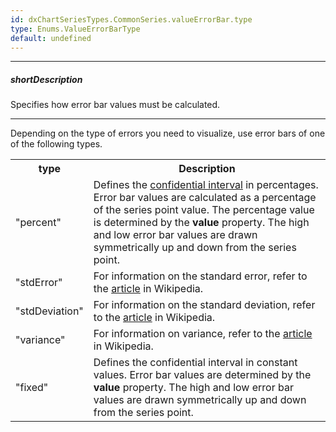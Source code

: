 ```yaml
---
id: dxChartSeriesTypes.CommonSeries.valueErrorBar.type
type: Enums.ValueErrorBarType
default: undefined
---
```

---
##### shortDescription
Specifies how error bar values must be calculated.

---
Depending on the type of errors you need to visualize, use error bars of one of the following types.

<table class="dx-table">
    <tr>
        <th>type</th>
        <th>Description</th>
    </tr>
    <tr>
        <td>"percent"</td>
        <td>Defines the <a href="http://en.wikipedia.org/wiki/Confidence_interval">confidential interval</a> in percentages. Error bar values are calculated as a percentage of the series point value. The percentage value is determined by the <b>value</b> property. The high and low error bar values are drawn symmetrically up and down from the series point.</td>
    </tr>
    <tr>
        <td>"stdError"</td>
        <td>For information on the standard error, refer to the <a href="http://en.wikipedia.org/wiki/Standard_error">article</a> in Wikipedia.</td>
    </tr>
    <tr>
        <td>"stdDeviation"</td>
        <td>For information on the standard deviation, refer to the <a href="http://en.wikipedia.org/wiki/Standard_deviation">article</a> in Wikipedia.</td>
    </tr>
    <tr>
        <td>"variance"</td>
        <td>For information on variance, refer to the <a href="http://en.wikipedia.org/wiki/Variance">article</a> in Wikipedia.</td>
    </tr>
    <tr>
        <td>"fixed"</td>
        <td>Defines the confidential interval in constant values. Error bar values are determined by the <b>value</b> property. The high and low error bar values are drawn symmetrically up and down from the series point.</td>
    </tr>
</table>
